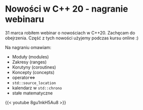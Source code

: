 # Nowości w C++ 20 - nagranie webinaru


31 marca robiłem webinar o nowościach w C++20. Zachęcam do obejrzenia. Część z tych nowości użyjemy podczas kursu online :)

Na nagraniu omawiam:

* Moduły (modules)
* Zakresy (ranges)
* Korutyny (coroutines)
* Koncepty (concepts)
* operator<=>
* `std::source_location`
* kalendarz w `std::chrono`
* stałe matematyczne

{{< youtube 8gu1nkH5Au8 >}}

